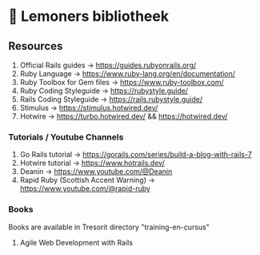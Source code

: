 # 📖 Lemoners bibliotheek

## Resources

1. Official Rails guides -> https://guides.rubyonrails.org/
1. Ruby Language -> https://www.ruby-lang.org/en/documentation/
1. Ruby Toolbox for Gem files -> https://www.ruby-toolbox.com/
1. Ruby Coding Styleguide -> https://rubystyle.guide/
1. Rails Coding Styleguide -> https://rails.rubystyle.guide/
1. Stimulus -> https://stimulus.hotwired.dev/
1. Hotwire -> https://turbo.hotwired.dev/ && https://hotwired.dev/

### Tutorials / Youtube Channels

1. Go Rails tutorial -> https://gorails.com/series/build-a-blog-with-rails-7
1. Hotwire tutorial -> https://www.hotrails.dev/
1. Deanin -> https://www.youtube.com/@Deanin
1. Rapid Ruby (Scottish Accent Warning) -> https://www.youtube.com/@rapid-ruby

### Books

Books are available in Tresorit directory "training-en-cursus"

1. Agile Web Development with Rails
